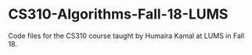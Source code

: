# CS310-Algorithms-Fall-18-LUMS
Code files for the CS310 course taught by Humaira Kamal at LUMS in Fall 18.
